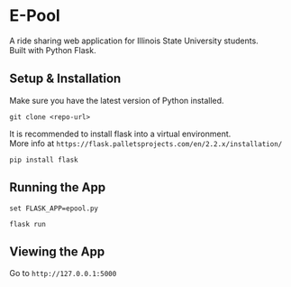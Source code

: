 # E-Pool
A ride sharing web application for Illinois State University students.\
Built with Python Flask.

## Setup & Installation
Make sure you have the latest version of Python installed.

```
git clone <repo-url>
```
It is recommended to install flask into a virtual environment.\
More info at `https://flask.palletsprojects.com/en/2.2.x/installation/`
```
pip install flask
```

## Running the App
```
set FLASK_APP=epool.py
```
```
flask run
```


## Viewing the App
Go to `http://127.0.0.1:5000`
